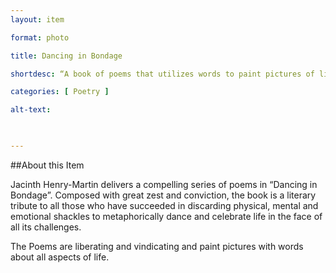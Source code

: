 ```yaml
--- 
layout: item 

format: photo 

title: Dancing in Bondage 

shortdesc: “A book of poems that utilizes words to paint pictures of liberation and vindication through various dimensions of life"

categories: [ Poetry ] 

alt-text:  

 

--- 
```


##About this Item 

 Jacinth Henry-Martin delivers a compelling series of poems in “Dancing in Bondage”. Composed with great zest and conviction, the book is a literary tribute to all those who have succeeded in discarding physical, mental and emotional shackles to metaphorically dance and celebrate life in the face of all its challenges.

 The Poems are liberating and vindicating and paint pictures with words about all aspects of life.
